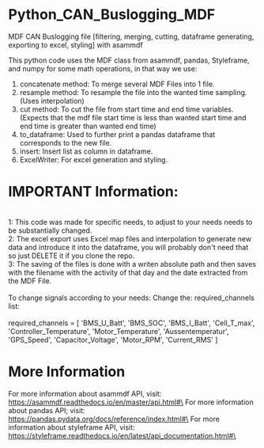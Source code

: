 # Python_CAN_Buslogging_MDF
MDF CAN Buslogging file [filtering, merging, cutting, dataframe generating, exporting to excel, styling] with asammdf

This python code uses the MDF class from asammdf, pandas, Styleframe, and numpy for some math operations, in that way we use:

1. concatenate method: To merge several MDF Files into 1 file.
2. resample method: To resample the file into the wanted time sampling. (Uses interpolation)
3. cut method: To cut the file from start time and end time variables. (Expects that the mdf file start time is less than wanted start time and end time is greater than wanted end time)
4. to_dataframe: Used to further print a pandas dataframe that corresponds to the new file.
5. insert: Insert list as column in dataframe.
6. ExcelWriter: For excel generation and styling.


# IMPORTANT Information:
\
1: This code was made for specific needs, to adjust to your needs needs to be substantially changed. \
2: The excel export uses Excel map files and interpolation to generate new data and introduce it into the dataframe, you will probably don't need that so just DELETE it if you clone the repo.\
3: The saving of the files is done with a writen absolute path and then saves with the filename with the activity of that day and the date extracted from the MDF File.\
\
To change signals according to your needs:
  Change the: required_channels list:\
  \
required_channels = [
        'BMS_U_Batt',
        'BMS_SOC',
        'BMS_I_Batt', 
        'Cell_T_max',
        'Controller_Temperature',
        'Motor_Temperature',
        'Aussentemperatur',
        'GPS_Speed', 
        'Capacitor_Voltage',
        'Motor_RPM', 
        'Current_RMS'
        ]

# More Information
For more information about asammdf API, visit: https://asammdf.readthedocs.io/en/master/api.html#\
For more information about pandas API; visit: https://pandas.pydata.org/docs/reference/index.html#\
For more information about styleframe API, visit: https://styleframe.readthedocs.io/en/latest/api_documentation.html#\
